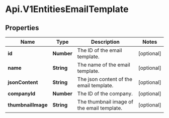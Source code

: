 # Api.V1EntitiesEmailTemplate

## Properties

Name | Type | Description | Notes
------------ | ------------- | ------------- | -------------
**id** | **Number** | The ID of the email template. | [optional] 
**name** | **String** | The name of the email template. | [optional] 
**jsonContent** | **String** | The json content of the email template. | [optional] 
**companyId** | **Number** | The ID of the company. | [optional] 
**thumbnailImage** | **String** | The thumbnail image of the email template. | [optional] 


